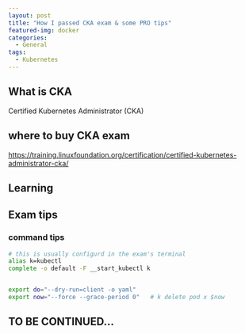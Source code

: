 ```yaml
---
layout: post
title: "How I passed CKA exam & some PRO tips"
featured-img: docker
categories: 
  - General
tags:
  - Kubernetes
---
```



## What is CKA
Certified Kubernetes Administrator (CKA)

## where to buy CKA exam

https://training.linuxfoundation.org/certification/certified-kubernetes-administrator-cka/

## Learning


## Exam tips


### command tips

```sh
# this is usually configurd in the exam's terminal
alias k=kubectl
complete -o default -F __start_kubectl k


export do="--dry-run=client -o yaml"
export now="--force --grace-period 0"   # k delete pod x $now

```

## TO BE CONTINUED...





